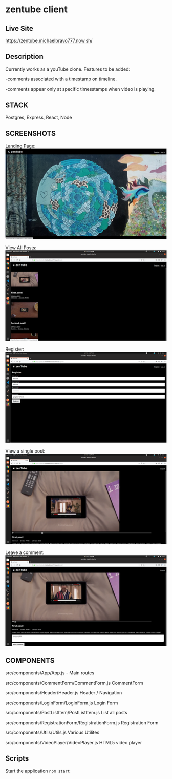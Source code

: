 # zentube client

## Live Site

https://zentube.michaelbravo777.now.sh/

## Description

Currently works as a youTube clone.  Features to be added:

-comments associated with a timestamp on timeline.

-comments appear only at specific timesstamps when video is playing.

## STACK

Postgres, Express, React, Node

## SCREENSHOTS

Landing Page:
![screenshot](/screenshots/landing.png?raw=true)

View All Posts:
![screenshot](/screenshots/posts.png?raw=true)

Register:
![screenshot](/screenshots/register.png?raw=true)

View a single post:
![screenshot](/screenshots/view-post.png?raw=true)

Leave a comment:
![screenshot](/screenshots/leave-comment.png?raw=true)

## COMPONENTS

src/components/App/App.js - Main routes

src/components/CommentForm/CommentForm.js       CommentForm

src/components/Header/Header.js            Header / Navigation

src/components/LoginForm/LoginForm.js         Login Form

src/components/PostListItem/PostListItem.js      List all posts

src/components/RegistrationForm/RegistrationForm.js  Registration Form

src/components/Utils/Utils.js             Various Utilites

src/components/VideoPlayer/VideoPlayer.js       HTML5 video player

## Scripts

Start the application `npm start`
